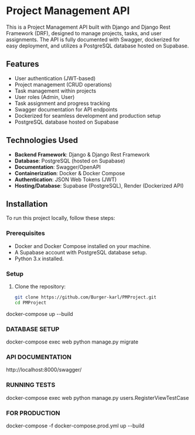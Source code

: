 # Project Management API

This is a Project Management API built with Django and Django Rest Framework (DRF), designed to manage projects, tasks, and user assignments. The API is fully documented with Swagger, dockerized for easy deployment, and utilizes a PostgreSQL database hosted on Supabase.

## Features

- User authentication (JWT-based)
- Project management (CRUD operations)
- Task management within projects
- User roles (Admin, User)
- Task assignment and progress tracking
- Swagger documentation for API endpoints
- Dockerized for seamless development and production setup
- PostgreSQL database hosted on Supabase

## Technologies Used

- **Backend Framework**: Django & Django Rest Framework
- **Database**: PostgreSQL (hosted on Supabase)
- **Documentation**: Swagger/OpenAPI
- **Containerization**: Docker & Docker Compose
- **Authentication**: JSON Web Tokens (JWT)
- **Hosting/Database**: Supabase (PostgreSQL), Render (Dockerized API)
  
## Installation

To run this project locally, follow these steps:

### Prerequisites

- Docker and Docker Compose installed on your machine.
- A Supabase account with PostgreSQL database setup.
- Python 3.x installed.

### Setup

1. Clone the repository:
   ```bash
   git clone https://github.com/Burger-karl/PMProject.git
   cd PMProject


docker-compose up --build

### DATABASE SETUP

docker-compose exec web python manage.py migrate


### API DOCUMENTATION

http://localhost:8000/swagger/


### RUNNING TESTS

docker-compose exec web python manage.py users.RegisterViewTestCase


### FOR PRODUCTION

docker-compose -f docker-compose.prod.yml up --build
